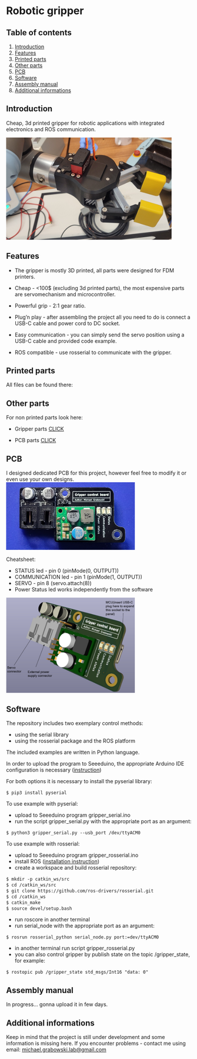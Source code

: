# Robotic gripper

## Table of contents
  1. [Introduction](#introduction)
  1. [Features](#features)
  1. [Printed parts](#printed-parts) 
  1. [Other parts](#other-parts)
  1. [PCB](#pcb)
  1. [Software](#software)
  1. [Assembly manual](#assembly-manual)
  1. [Additional informations](#additional-informations)

## Introduction

 Cheap, 3d printed gripper for robotic applications with integrated electronics and ROS communication.
    
<img src="https://github.com/Evroc/Robotic-gripper/blob/main/Gripper/Images/gripperOnUR_1.jpg" alt="Gripper mounted on UR3e" width="450"/>
    
## Features

* The gripper is mostly 3D printed, all parts were designed for FDM printers.

* Cheap - <100$ (excluding 3d printed parts), the most expensive parts are servomechanism and microcontroller.

* Powerful grip - 2:1 gear ratio.

* Plug’n play - after assembling the project all you need to do is connect a USB-C cable and power cord
to DC socket.

* Easy communication - you can simply send the servo position using a USB-C cable and provided code
example.

* ROS compatible - use rosserial to communicate with the gripper.

## Printed parts

All files can be found there: <prusaprinters link>

## Other parts
  
For non printed parts look here:

* Gripper parts [CLICK](/Gripper/BOM/GripperBOM.xlsx)

* PCB parts [CLICK](/PCB/BOM/PCB_BOM.xlsx)

## PCB

I designed dedicated PCB for this project, however feel free to modify it or even use your own designs.
<img src="https://github.com/Evroc/Robotic-gripper/blob/main/PCB/Images/PCB_photo.jpg" alt="PCB" width="350"/>
  
 Cheatsheet:
 * STATUS led - pin 0 (pinMode(0, OUTPUT))
 * COMMUNICATION led - pin 1 (pinMode(1, OUTPUT))
 * SERVO - pin 8 (servo.attach(8))
 * Power Status led works independently from the software
  
<img src="https://github.com/Evroc/Robotic-gripper/blob/main/PCB/Images/PCB_connectors.PNG" alt="PCB" width="350"/> 
  


## Software

The repository includes two exemplary control methods:
- using the serial library
- using the rosserial package and the ROS platform

The included examples are written in Python language.

In order to upload the program to Seeeduino, the appropriate Arduino IDE configuration is necessary ([instruction](http://wiki.ros.org/ROS/Installation))

For both options it is necessary to install the pyserial library:
```
$ pip3 install pyserial
```
To use example with pyserial:
* upload to Seeeduino program gripper_serial.ino
* run the script gripper_serial.py with the appropriate port as an argument:
```
$ python3 gripper_serial.py --usb_port /dev/ttyACM0
```

To use example with rosserial: 
* upload to Seeeduino program gripper_rosserial.ino
* install ROS ([installation instruction](http://wiki.ros.org/ROS/Installation))
* create a workspace and build rosserial repository:
```
$ mkdir -p catkin_ws/src
$ cd /catkin_ws/src
$ git clone https://github.com/ros-drivers/rosserial.git
$ cd /catkin_ws
$ catkin_make
$ source devel/setup.bash
```
* run roscore in another terminal
* run serial_node with the appropriate port as an argument:
```
$ rosrun rosserial_python serial_node.py port:=dev/ttyACM0
```
* in another terminal run script gripper_rosserial.py
* you can also control gripper by publish state on the topic /gripper_state, for example:
```
$ rostopic pub /gripper_state std_msgs/Int16 "data: 0"
```

## Assembly manual
  
In progress... gonna upload it in few days.
  
## Additional informations
  
Keep in mind that the project is still under development and some information is missing here. If you encounter problems - contact me using email: michael.grabowski.lab@gmail.com
